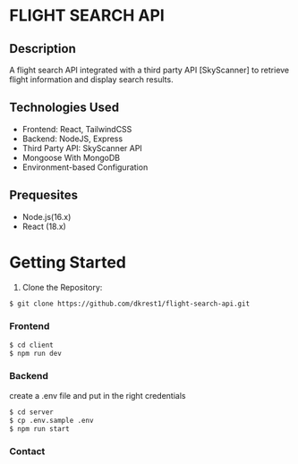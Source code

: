 # FLIGHT SEARCH API

## Description

A flight search API integrated with a third party API [SkyScanner] to retrieve flight information and display search results.

## Technologies Used

- Frontend: React, TailwindCSS
- Backend: NodeJS, Express
- Third Party API: SkyScanner API
- Mongoose With MongoDB
- Environment-based Configuration

## Prequesites

- Node.js(16.x)
- React (18.x)

# Getting Started

1. Clone the Repository:

```bash
$ git clone https://github.com/dkrest1/flight-search-api.git
```

### Frontend

```bash
$ cd client
$ npm run dev
```

### Backend

create a .env file and put in the right credentials

```bash
$ cd server
$ cp .env.sample .env
$ npm run start
```

### Contact
